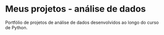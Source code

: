 # Meus projetos - análise de dados
 Portfólio de projetos de análise de dados desenvolvidos ao longo do curso de Python.

